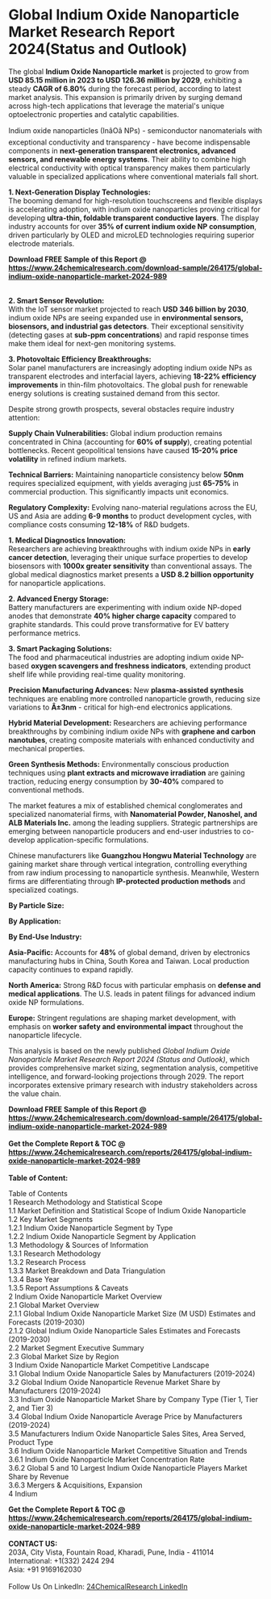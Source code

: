 <h1>Global Indium Oxide Nanoparticle Market Research Report 2024(Status and Outlook)</h1><p>The global <strong>Indium Oxide Nanoparticle market</strong> is projected to grow from <strong>USD 85.15 million in 2023 to USD 126.36 million by 2029</strong>, exhibiting a steady <strong>CAGR of 6.80%</strong> during the forecast period, according to latest market analysis. This expansion is primarily driven by surging demand across high-tech applications that leverage the material's unique optoelectronic properties and catalytic capabilities.</p><p>Indium oxide nanoparticles (InâOâ NPs) - semiconductor nanomaterials with exceptional conductivity and transparency - have become indispensable components in <strong>next-generation transparent electronics, advanced sensors, and renewable energy systems</strong>. Their ability to combine high electrical conductivity with optical transparency makes them particularly valuable in specialized applications where conventional materials fall short.</p><p><strong>1. Next-Generation Display Technologies:</strong><br>
The booming demand for high-resolution touchscreens and flexible displays is accelerating adoption, with indium oxide nanoparticles proving critical for developing <strong>ultra-thin, foldable transparent conductive layers</strong>. The display industry accounts for over <strong>35% of current indium oxide NP consumption</strong>, driven particularly by OLED and microLED technologies requiring superior electrode materials.</p><div><b>Download FREE Sample of this Report @ 
            <a href="https://www.24chemicalresearch.com/download-sample/264175/global-indium-oxide-nanoparticle-market-2024-989">
            https://www.24chemicalresearch.com/download-sample/264175/global-indium-oxide-nanoparticle-market-2024-989</a></b></div><br><p><strong>2. Smart Sensor Revolution:</strong><br>
With the IoT sensor market projected to reach <strong>USD 346 billion by 2030</strong>, indium oxide NPs are seeing expanded use in <strong>environmental sensors, biosensors, and industrial gas detectors</strong>. Their exceptional sensitivity (detecting gases at <strong>sub-ppm concentrations</strong>) and rapid response times make them ideal for next-gen monitoring systems.</p><p><strong>3. Photovoltaic Efficiency Breakthroughs:</strong><br>
Solar panel manufacturers are increasingly adopting indium oxide NPs as transparent electrodes and interfacial layers, achieving <strong>18-22% efficiency improvements</strong> in thin-film photovoltaics. The global push for renewable energy solutions is creating sustained demand from this sector.</p><p>Despite strong growth prospects, several obstacles require industry attention:</p><p><strong>Supply Chain Vulnerabilities:</strong> Global indium production remains concentrated in China (accounting for <strong>60% of supply</strong>), creating potential bottlenecks. Recent geopolitical tensions have caused <strong>15-20% price volatility</strong> in refined indium markets.</p><p><strong>Technical Barriers:</strong> Maintaining nanoparticle consistency below <strong>50nm</strong> requires specialized equipment, with yields averaging just <strong>65-75%</strong> in commercial production. This significantly impacts unit economics.</p><p><strong>Regulatory Complexity:</strong> Evolving nano-material regulations across the EU, US and Asia are adding <strong>6-9 months</strong> to product development cycles, with compliance costs consuming <strong>12-18%</strong> of R&amp;D budgets.</p><p><strong>1. Medical Diagnostics Innovation:</strong><br>
Researchers are achieving breakthroughs with indium oxide NPs in <strong>early cancer detection</strong>, leveraging their unique surface properties to develop biosensors with <strong>1000x greater sensitivity</strong> than conventional assays. The global medical diagnostics market presents a <strong>USD 8.2 billion opportunity</strong> for nanoparticle applications.</p><p><strong>2. Advanced Energy Storage:</strong><br>
Battery manufacturers are experimenting with indium oxide NP-doped anodes that demonstrate <strong>40% higher charge capacity</strong> compared to graphite standards. This could prove transformative for EV battery performance metrics.</p><p><strong>3. Smart Packaging Solutions:</strong><br>
The food and pharmaceutical industries are adopting indium oxide NP-based <strong>oxygen scavengers and freshness indicators</strong>, extending product shelf life while providing real-time quality monitoring.</p><p><strong>Precision Manufacturing Advances:</strong> New <strong>plasma-assisted synthesis</strong> techniques are enabling more controlled nanoparticle growth, reducing size variations to <strong>Â±3nm</strong> - critical for high-end electronics applications.</p><p><strong>Hybrid Material Development:</strong> Researchers are achieving performance breakthroughs by combining indium oxide NPs with <strong>graphene and carbon nanotubes</strong>, creating composite materials with enhanced conductivity and mechanical properties.</p><p><strong>Green Synthesis Methods:</strong> Environmentally conscious production techniques using <strong>plant extracts and microwave irradiation</strong> are gaining traction, reducing energy consumption by <strong>30-40%</strong> compared to conventional methods.</p><p>The market features a mix of established chemical conglomerates and specialized nanomaterial firms, with <strong>Nanomaterial Powder, Nanoshel, and ALB Materials Inc.</strong> among the leading suppliers. Strategic partnerships are emerging between nanoparticle producers and end-user industries to co-develop application-specific formulations.</p><p>Chinese manufacturers like <strong>Guangzhou Hongwu Material Technology</strong> are gaining market share through vertical integration, controlling everything from raw indium processing to nanoparticle synthesis. Meanwhile, Western firms are differentiating through <strong>IP-protected production methods</strong> and specialized coatings.</p><p><strong>By Particle Size:</strong></p><p><strong>By Application:</strong></p><p><strong>By End-Use Industry:</strong></p><p><strong>Asia-Pacific:</strong> Accounts for <strong>48%</strong> of global demand, driven by electronics manufacturing hubs in China, South Korea and Taiwan. Local production capacity continues to expand rapidly.</p><p><strong>North America:</strong> Strong R&amp;D focus with particular emphasis on <strong>defense and medical applications</strong>. The U.S. leads in patent filings for advanced indium oxide NP formulations.</p><p><strong>Europe:</strong> Stringent regulations are shaping market development, with emphasis on <strong>worker safety and environmental impact</strong> throughout the nanoparticle lifecycle.</p><p>This analysis is based on the newly published <em>Global Indium Oxide Nanoparticle Market Research Report 2024 (Status and Outlook)</em>, which provides comprehensive market sizing, segmentation analysis, competitive intelligence, and forward-looking projections through 2029. The report incorporates extensive primary research with industry stakeholders across the value chain.</p><div><b>Download FREE Sample of this Report @ 
            <a href="https://www.24chemicalresearch.com/download-sample/264175/global-indium-oxide-nanoparticle-market-2024-989">
            https://www.24chemicalresearch.com/download-sample/264175/global-indium-oxide-nanoparticle-market-2024-989</a></b></div><br><div><b>Get the Complete Report & TOC @ 
            <a href="https://www.24chemicalresearch.com/reports/264175/global-indium-oxide-nanoparticle-market-2024-989">
            https://www.24chemicalresearch.com/reports/264175/global-indium-oxide-nanoparticle-market-2024-989</a></b></div><br>
            <b>Table of Content:</b><p>Table of Contents<br />
1 Research Methodology and Statistical Scope<br />
1.1 Market Definition and Statistical Scope of Indium Oxide Nanoparticle<br />
1.2 Key Market Segments<br />
1.2.1 Indium Oxide Nanoparticle Segment by Type<br />
1.2.2 Indium Oxide Nanoparticle Segment by Application<br />
1.3 Methodology & Sources of Information<br />
1.3.1 Research Methodology<br />
1.3.2 Research Process<br />
1.3.3 Market Breakdown and Data Triangulation<br />
1.3.4 Base Year<br />
1.3.5 Report Assumptions & Caveats<br />
2 Indium Oxide Nanoparticle Market Overview<br />
2.1 Global Market Overview<br />
2.1.1 Global Indium Oxide Nanoparticle Market Size (M USD) Estimates and Forecasts (2019-2030)<br />
2.1.2 Global Indium Oxide Nanoparticle Sales Estimates and Forecasts (2019-2030)<br />
2.2 Market Segment Executive Summary<br />
2.3 Global Market Size by Region<br />
3 Indium Oxide Nanoparticle Market Competitive Landscape<br />
3.1 Global Indium Oxide Nanoparticle Sales by Manufacturers (2019-2024)<br />
3.2 Global Indium Oxide Nanoparticle Revenue Market Share by Manufacturers (2019-2024)<br />
3.3 Indium Oxide Nanoparticle Market Share by Company Type (Tier 1, Tier 2, and Tier 3)<br />
3.4 Global Indium Oxide Nanoparticle Average Price by Manufacturers (2019-2024)<br />
3.5 Manufacturers Indium Oxide Nanoparticle Sales Sites, Area Served, Product Type<br />
3.6 Indium Oxide Nanoparticle Market Competitive Situation and Trends<br />
3.6.1 Indium Oxide Nanoparticle Market Concentration Rate<br />
3.6.2 Global 5 and 10 Largest Indium Oxide Nanoparticle Players Market Share by Revenue<br />
3.6.3 Mergers & Acquisitions, Expansion<br />
4 Indium </p><div><b>Get the Complete Report & TOC @ 
            <a href="https://www.24chemicalresearch.com/reports/264175/global-indium-oxide-nanoparticle-market-2024-989">
            https://www.24chemicalresearch.com/reports/264175/global-indium-oxide-nanoparticle-market-2024-989</a></b></div><br><b>CONTACT US:</b><br>
            203A, City Vista, Fountain Road, Kharadi, Pune, India - 411014<br>
            International: +1(332) 2424 294<br>
            Asia: +91 9169162030 <br><br>
            Follow Us On LinkedIn: <a href="https://www.linkedin.com/company/24chemicalresearch/">24ChemicalResearch LinkedIn</a>